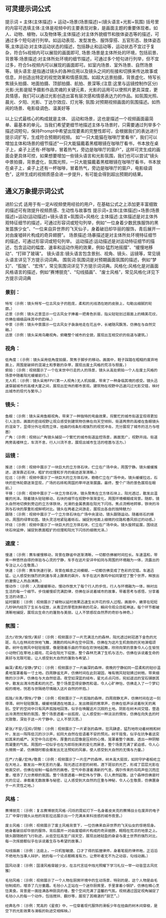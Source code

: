 ## 可灵提示词公式
提示词 = 主体(主体描述) + 运动+场景(场景描述)+(镜头语言+光影+氛围)
括号里的内容可选填主体:主体是视频中的主要表现对象，是画面主题的重要体现者。如人、动物、植物，以及物体等;主体描述:对主体外貌细节和肢体姿态等的描述，可通过多个短句进行列举。如运动表现、发型发色、服饰穿搭、五官形态、肢体姿态等,主体运动:对主体运动状态的描述，包括静止和运动等，运动状态不宜过于复杂，符合5s视频内可以展现的画面即可,
场景:场景是主体所处的环境，包括前景、背景等:场景描述:对主体所处环境的细节描述，可通过多个短句进行列举，但不宜过多，符合5s视频内可以展现的画面即可。如室内场景、室外场景、自然场景等。镜头语言:是指通过镜头的各种应用以及镜头之间的衔接和切换来传达故事或信息，并创造出特定的视觉效果和情感氛围。如超大远景拍摄，背景虚化、特写长焦镜头拍摄、地面拍摄、顶部拍摄、航拍、景深等;(注意:这里与运镜控制作区分)
光影:光影是赋予摄影作品灵魂的关键元素，光影的运用可以使照片更具深度，更具情感，我们可以通过光影创造出富有层次感和情感表达力的作品。如氛围光照、晨光、夕阳、光影、丁达尔效应、灯光等;
氛围:对预期视频画面的氛围描述。如热闹的场景、电影级调色、温美好等


以上公式最核心的构成就是主体、 运动和场景，这也是描述一个视频画面最简单、最基本的单元。当我们希望更细节地描述主体与场景时，只需要通过列举多个描述词短句，保持Prompt中希望出现要素的完整性即可，会根据我们的表达进行提示词扩写，生成符合预期的视频。
如“一只大能猫在咖啡厅里看书”，我们可以增加主体和场景的细节描述"一只大能猫戴着黑框眼镜在咖啡厅看书，书本放在桌子上，桌子上还有-杯咖啡，冒着热气，旁边是咖啡厅的窗户”，这样可灵生成的画面会更具体可控，如果想要增加一些镜头语言和光影氛围，我们也可以尝试“镜头中景拍摄，背景虚化，氛围光照，一只大能猫戴着黑框眼镜在咖啡厅看书，书本放在桌子上，桌子上还有一杯咖啡，冒着热气，旁边是咖啡厅的窗户，电影级调色”，这样生成的视频质感会进一步提升，有可能会得到超出预期的结果。


## 通义万象提示词公式

进阶公式 适用于有一定AI视频使用经验的用户，在基础公式之上添加更丰富细致的描述可有效提升视频质感、生动性与故事性
提示词=主体(主体描述)+场景(场景描述)+运动(运动描述)+镜头语言+氛围词+风格化
主体描述:主体描述是对主体外观特征细节的描述，可通过形容词或短句列举，例如“一位身着少数民族服饰的黑发苗族少女”、“一位来自异世界的飞天仙子，身着破旧却华丽的服饰，青后展开一对由废墟碎片构成的奇异翅膀"。
场景描述:场暴描述是对主体所处环境特征细节的描述，可通过形容词或短句列举。
运动描述:运动描述是对运动特征细节的描述，包含运动的幅度、速率和运动作用的效果，例如·猛烈地摇摆”、“缓慢地移动”、“打碎了玻璃”。
镜头语言:镜头语言包含景别、视角、镜头、运镜等，常见镜头语言详见下方提示词词典。
围氛词:氛围词是对预期画面氛围的描述，例如“梦幻”、“孤独”、“宏伟”，常见氛围词详见下方提示词词典。风格化:风格化是对画面风格语言的描述，例如“赛博朋克"、“勾线插画”、"废士风格”，常见风格化详见下方提示词词典

### 景别：
    特写（示例：镜头特写一位古风女子的脸庞，柔和的光线洒在她的皮肤上，勾勒出细腻的轮廓。）
    近景（示例：镜头近景显示一位古风女子捧着一把青色折扇，指尖轻轻划过扇面上的精美花纹，仿佛在细细品味其中的韵味。）
    中景（示例：镜头中景展示一位古风女子袅袅地走在花丛中，长裙随风飘荡，仿佛在与自然交融。）
    远景（示例：镜头采用鸟瞰视角，俯瞰整个城市的全貌，展现出互相交织的街道与建筑。）

### 视角：
    低角度：(示例：镜头采用低角度拍摄，聚焦于脚步的移动。画面中，鞋子踩踏在粗糙的废弃地面上，周围是破碎的混凝土和季散的杂草，展现出废土风格的荒凉与颓废。)
    俯拍：（示例：视频展示了一个在末世中行走的人的场景，镜头从高处俯拍一个人在废土风格的场景中随着阳光缓缓前行。）
    无人机：（示例：镜头采用FPV(第一人视角)无人机拍摄，带来了一种身临其境的感受。镜头迅速穿越城市的高楼大厦之间，展现出宏伟的都市景观。建筑物在视野中迅速闪过光影交错，映衬出城市的现代与繁华。）

### 镜头：
    鱼眼：（示例：镜头采用鱼眼视角，带来了一种独特的弯曲效果，将繁忙的城市街道呈现得更加引人注目。画面的密阔视野让观众感受到建筑物仿佛在向天空倾斜，街道两旁的高楼在鱼眼镜头的渲染下，显得分外壮观而立体，扭曲的线条形成强烈的视觉冲击，充分展现了城市的活力与喧嚣）
    广角：（示例：视频以广角镜头捕捉一个繁忙的城市街道监控场景，画面宽广，视野开阔。街道两旁高楼林立，车流不息，行人川流不息，展现出城市生活的喧嚣与活力。）

### 运镜：
    推进：（示例：视频中展示了一块巨大的立方体石块，伫立在广场中央，周围宁静。镜头缓缓推进，逐渐靠近石块，粗犷的纹理和岁月的痕迹逐渐清晰。）
    拉远：（示例：视频中展示了一块巨大的立方体石块，稳稳伫立在广场中央。镜头缓缓拉远，石块的宏伟轮廓逐渐显现，广场的石砖和周国的草坪逐渐展露。最终，整个广场的景色展现在眼前。）
    平移：（示例：视频中展示了一块立方体石块，镜头聚焦在立方体石块上，阳光透过，散发出温暖的光泽。随着镜头轻轻移动，石块的细节在视野中渐渐变化，周围环境模糊成背景。随即，镜头自然地切换到旁边的立方体铁块，光滑的金属表面在阳光下闪烁。焦点流畅地转移，铁块的冷冽与石块的厚重形成鲜明对比。镜头在两者之间游走，展现出各自的独特魅力）
    跟随：（示例：视频中展示了一个立方体石块在广场中央滚动，镜头跟随运动。随着砾石的移动，周围的绿草如茵。镜头灵活地紧贴着砾石，捕捉到地面上细微的纹路和春风掠过的动感。）
    环绕：（示例：视频中展示了一块巨大的立方体石块，伫立在广场中央。镜头旋转延展，围绕这块石块延伸，捕捉到表面粗犷的纹理和阳光下闪烁的细微光泽。）

### 速度：
    慢速：（示例：赛车缓慢移动，背景在静谧中逐渐清晰，一切都仿佛被时间拉长。车速温和，带来一种悠然自得的体验与心灵的宁静，车手在这片安详中如同与周围的环境融为一体，流露出的专注让人心生敬畏。）
    快速：（示例：赛车快速行驶，背景在瞬息之间模糊，一切都仿佛变成了色彩的交错。车速迅猛，让人感受到强烈的刺激与肾上腺素的飙升，车手在这片轰鸣中如同掌控了整个世界，释放出的激情让人热血沸腾。）
    慢动作：（示例：人流缓缓移动，慢动作放大了每个行人的步伐，行人与环境融为一体，映衬出生活的每一个细节。步伐缓慢却充满韵律，仿佛在诉说着城市的故事，带着思考与感悟，分享着生活的诗意。）
    延时摄影：（示例：视频展示了植物以延时效果迅速生长开花的惊人过程。画面中，嫩芽在短短几秒钟内经历了生长与绽放，从青涩的芽苞到鲜艳的花朵，瞬间令观众目眩神迷。每个环节都被清晰地捕捉，展现出生命力的蓬勃与美丽，让人不禁感叹自然界的奇妙与神奇。）

### 氛围：
    活力/欢快/愉悦/美好：（示例：视频展示了一片充满活力的森林，阳光透过树冠酒下金色的光斑，鸟儿在林间欢快地飞舞，清脆的鸣叫声在空中回荡，仿佛在为这片生机勃勃的天地演唱颂歌。树叶在微风中轻轻摇摆，像是随着乐曲的节拍在欢快地起舞，欣欣向荣的景象令人心生愉悦小动物们在草地上嬉戏，花朵在阳光下绽放，整个森林充满了生机与活力，仿佛在诉说着生命的美好与无限可能，让人感受到大自然的蓬勃与希望。）
 
    幽深/柔和/安静/梦幻：（示例：视频展示了一片幽深的森林，夜晚的宁静如同一层柔和的轻纱温柔地笼罩着每一寸土地。四周静谧无声，仿佛时间在此刻凝固，唯有微风轻轻拂过树梢，带来细微的沙沙声，仿佛在与大自然低语。夜空如深蓝的绒布，星光点点闪烁，宛如遥远的宝石铺嵌其中，散发出清冷而柔和的光芒。整个场景显得安静而和谐，令人心旷神怡，仿佛走入了一个梦幻般的境地，恍若与世隔绝尽情融入这片自然的怀抱。）
 
    孤独/冷清/惆怅/宁静：（示例：视频展示了一片孤独的森林，四周寂静无声，仿佛时间在这一刻停滞。树叶轻轻飘落，缓缓地铺酒在地面上，发出微弱的窸窣声，仿佛在低声诉说着秋天的离别。空旷的空间中只有风声孤独地回荡，似乎在唤醒这片沉寂的土地。阴影在树木间交错，营造出冷清而忧郁的氛围，整个场景透着一丝孤寂，让人感受到一种淡淡的惆怅，仿佛在向失去的时光致敬，深处于这一片宁静中，让人不禁沉思。）
    
    紧张/不安/压抑/阴郁：（示例：视频展示了一片紧张的森林，狂风肆虐，猛烈地吹动着树梢和树叶，发出一阵阵低沉的沙沙声，如同大自然在低语着不安的预兆。树干摇曳，似乎在抗争着这突如其来的威严。天空中乌云密布，厚重的云层像是压抑的心情，笼罩着整个画面，透出一种阴郁而凝重的气氛。周围的一切似乎也在为即将到来的变化而屏息，整个场景充满了紧迫感，令人心头微微一紧，仿佛随时都会爆发出无法预知的风暴，使人感受到大自然的无情与力量。）
    
    庄严/力量/宏伟/敬畏：（示例：视频展示了一片庄严的森林，树木高大挺拔，如同守护者般屹立在大地上，散发出一种无言的力量。阳光透过浓密的树梢，酒下斑驳的光芒，形成了层层光影在地面交织，仿佛在绘制一幅自然的画卷。空气中弥漫着清新的气息，偶尔传来的鸟鸣声低沉而庄重，增添了几分肃穆的氛围。整个场景透着一种宏伟与宁静，引人肃然起敬。这个森林仿佛是时光的见证，承载着无数故事与秘密，让人感受到大自然的庄重与神秘，令人心生敬畏，仿佛置身于一片灵性之地。）

### 风格：
    赛博朋克：（示例：复古赛博朋克风格-闪烁的霓虹灯下一名身着皮夹克的赛博战士在废弃的电子工厂中穿行镜头从他的背影拉远展示出一个充满未来科技感的城市夜景。）
    
    废士风格：（示例：视频展示了废土风格背景下，一位仿佛来自异世界的飞天仙女的惊艳现身。她身着破旧却华丽的服饰，背后展开一对由废墟碎片构成的奇异翅膀，翱翔在荒凉的地景之上。镜头跟随她的飞行轨迹，从低空拉高至广阔天空，展现出她轻盈的身姿与废土世界的强烈对比，每一次挥翅都似乎在诉说着生存与希望的故事。）
    
    勾线插画：（示例：法庭上，一只机智敏捷、口才了得的狐狸律师，身着笔挺的律师袍，正滔滔不绝地为当事人辩护，她的每一个论点都精准有力，让旁听者无不为之动容，勾线动画。）

    国风动漫：（示例：国漫风格穿越少女，在古代言廷中烛光照耀下学习礼仪一举一动皆显古风优雅）
    
    毛毡风格：（示例：视频展示了一个人物在厨房环境中的生动场景，特别的是，这个人物是由毛毡制成的，增添了几分童趣。毛毡小人正站在一个迷你厨房里，手里拿着小锅铲，仿佛在精心烹饪美食。背景是一面挂满各种厨具的墙，整个空间充满了温馨的气氛。视频通过固定视角捕捉了毛毡小人的每一个动作，包括搅拌、翻炒等，展现了其精湛的“厨艺”。）

    经典名作：（示例：梵高的《星夜》中，一位穿着现代服饰的滑板少年在扭曲的树木间穿梭，是空下的光影效果与滑板的轨迹交相辉映。）